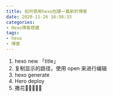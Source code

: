 ```yaml
---
title: 如何使用hexo创建一篇新的博客
date: 2020-11-26 16:50:33
categories:
- Hexo博客搭建
tags:
- hexo
- 博客
---
```




1. hexo new 「title」
2. 复制显示的路径，使用 open 来进行编辑
3. hexo generate
4. Hero deploy
5. 撒花🎉🎉🎉🎉🎉